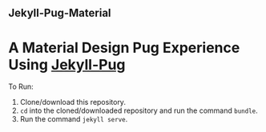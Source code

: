 Jekyll-Pug-Material
---

# A Material Design Pug Experience Using [Jekyll-Pug](https://jekyll-pug.dougie.io/)

To Run:

1. Clone/download this repository.
2. `cd` into the cloned/downloaded repository and run the command `bundle`.
3. Run the command `jekyll serve`.
